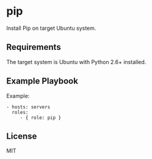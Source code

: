 **pip**
=========

Install Pip on target Ubuntu system.

**Requirements**
------------

The target system is Ubuntu with Python 2.6+ installed.


**Example Playbook**
----------------

Example:

    - hosts: servers
      roles:
         - { role: pip }

**License**
-------

MIT
